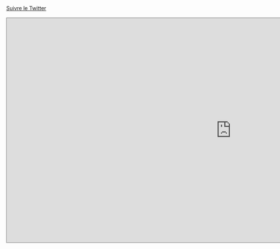 <html>
<body><a href="https://twitter.com/Swing_in_Paris">Suivre le Twitter</a>
<br><br>
<iframe src="https://calendar.google.com/calendar/b/5/embed?height=600&amp;wkst=2&amp;bgcolor=%23ffffff&amp;ctz=Europe%2FParis&amp;src=aW5zd2luZ3dldHJ1c3RAZ21haWwuY29t&amp;src=ZnIuZnJlbmNoI2hvbGlkYXlAZ3JvdXAudi5jYWxlbmRhci5nb29nbGUuY29t&amp;color=%23AD1457&amp;color=%230B8043&amp;title=Swing%20in%20Paris&amp;showCalendars=0" style="border:solid 1px #777" width="1200" height="600" frameborder="0" scrolling="no"></iframe>
<br><br>
<script type="text/javascript" src="https://signup.ymlp.com/signup.js?id=gqqhqmegmgj"></script>
</body></html>